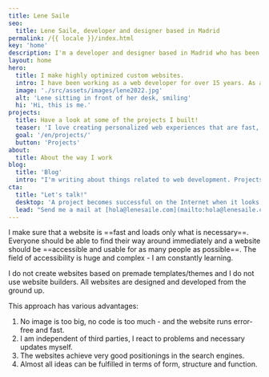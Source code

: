 ```yaml
---
title: Lene Saile
seo:
  title: Lene Saile, developer and designer based in Madrid
permalink: /{{ locale }}/index.html
key: 'home'
description: I'm a developer and designer based in Madrid who has been building for the web professionally since 2008. I make highly optimized custom websites.
layout: home
hero:
  title: I make highly optimized custom websites.
  intro: I have been working as a web developer for over 15 years. As a freelancer and on behalf of agencies I have designed and developed countless personalized websites for small and medium-sized enterprises, freelancers, individuals, associations and foundations. I mainly work with the Jamstack architecture and technologies of the web platform.
  image: './src/assets/images/lene2022.jpg'
  alt: 'Lene sitting in front of her desk, smiling'
  hi: 'Hi, this is me.'
projects:
  title: Have a look at some of the projects I built!
  teaser: 'I love creating personalized web experiences that are fast, secure, accessible, environmentally friendly and privacy compliant. '
  goal: '/en/projects/'
  button: 'Projects'
about:
  title: About the way I work
blog:
  title: 'Blog'
  intro: "I'm writing about things related to web development. Projects, approaches and observations, things I have learned or consider important."
cta:
  title: "Let's talk!"
  desktop: 'A project becomes successful on the Internet when it looks good, feels good and works with clean, secure technology. Since 2008 I create compelling web experiences with attention to detail.'
  lead: "Send me a mail at [hola@lenesaile.com](mailto:hola@lenesaile.com) and tell me about your project, opportunities or whatever you have in mind! I'm always up for a chat."
---
```


I make sure that a website is ==fast and loads only what is necessary==. Everyone should be able to find their way around immediately and a website should be ==accessible and usable for as many people as possible==. The field of accessibility is huge and complex - I am constantly learning.

I do not create websites based on premade templates/themes and I do not use website builders. All websites are designed and developed from the ground up.

This approach has various advantages:

1. No image is too big, no code is too much - and the website runs error-free and fast.
2. I am independent of third parties, I react to problems and necessary updates myself.
3. The websites achieve very good positionings in the search engines.
4. Almost all ideas can be fulfilled in terms of form, structure and function.
